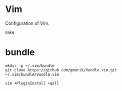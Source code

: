 # Vim
Configuration of Vim.

    make
    
# bundle
    mkdir -p ~/.vim/bundle
    git clone https://github.com/gmarik/Vundle.vim.git ~/.vim/bundle/Vundle.vim
    
    vim +PluginInstall +qall
